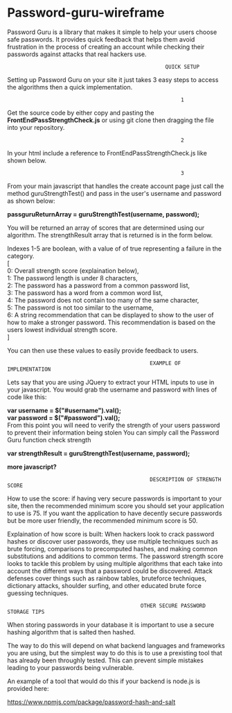 # Password-guru-wireframe
Password Guru is a library that makes it simple to help your users choose safe passwords. It provides quick feedback that helps them avoid frustration in the process of creating an account while checking their passwords against attacks that real hackers use. 

                                                       QUICK SETUP
Setting up Password Guru on your site it just takes 3 easy steps to access the algorithms then a quick implementation.

                                                            1
Get the source code by either copy and pasting the **FrontEndPassStrengthCheck.js** 
or using git clone then dragging the file into your repository.


                                                            2
In your html include a reference to  FrontEndPassStrengthCheck.js like shown below.                                                 
**<script src="FrontEndPassStrengthCheck.js"></script>**

                                                            3
From your main javascript that handles the create account page just call the method 
guruStrengthTest() and pass in the user's username and password as shown below:                                                         

**passguruReturnArray = guruStrengthTest(username, password);**

You will be returned an array of scores that are determined using our algorithm. 
The strengthResult array that is returned is in the form below.

Indexes 1-5 are boolean, with a value of of true representing a failure in the category.                                                                          
[                                                                                                                                       
0: Overall strength score (explaination below),                                                                      
1: The password length is under 8 characters,                                                                            
2: The password has a password from a common password list,                                                                         
3: The password has a word from a common word list,                                                                         
4: The password does not contain too many of the same character,                                                         
5: The password is not too similar to the username,                                                                            
6: A string recommendation that can be displayed to show to the user of how to make a stronger password. This 
   recommendation is based on the users lowest individual strength score.                                                               
   ]                                                                          

You can then use these values to easily provide feedback to users. 

                                                  EXAMPLE OF IMPLEMENTATION

Lets say that you are using JQuery to extract your HTML inputs to use in your javascript.
You would grab the username and password with lines of code like this:
                                                                                                                                      
**var username = $("#username").val();**                                                                                                 
**var password = $("#password").val();**                                                                                        
From this point you will need to verify the strength of your users password to prevent their information being stolen
You can simply call the Password Guru function check strength                                                                          

**var strengthResult = guruStrengthTest(username, password);**

**more javascript?**                                                 


                                                  DESCRIPTION OF STRENGTH SCORE
How to use the score: if having very secure passwords is important to your site, then the recommended minimum score you should set your application to use is 75. If you want the application to have decently secure passwords but be more user friendly, the recommended minimum score is 50.

Explaination of how score is built: When hackers look to crack password hashes or discover user passwords, they use multiple techniques
such as brute forcing, comparisons to precomputed hashes, and making common substitutions and additions to common terms. The password
strength score looks to tackle this problem by using multiple algorithms that each take into account the different ways that a password
could be discovered. Attack defenses cover things such as rainbow tables, bruteforce techniques, dictionary attacks, shoulder surfing,
and other educated brute force guessing techniques.                                                          


                                               OTHER SECURE PASSWORD STORAGE TIPS
When storing passwords in your database it is important to use a secure hashing algorithm that is salted then hashed.

The way to do this will depend on what backend languages and frameworks you are using, but the simplest way to do this is to use a 
prexisting tool that has already been throughly tested. This can prevent simple mistakes leading to your passwords being vulnerable.

An example of a tool that would do this if your backend is node.js is provided here:

https://www.npmjs.com/package/password-hash-and-salt
